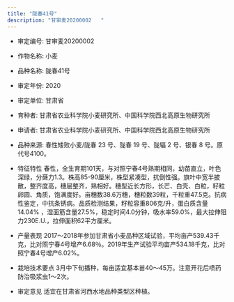 ```yaml
---
title: "陇春41号"
description: "甘审麦20200002	"
---
```

* 审定编号:  甘审麦20200002	

*  作物名称:  小麦

*  品种名称:  陇春41号

*  审定年份:  2020

*  审定单位:  甘肃省

* 育种者:  甘肃省农业科学院小麦研究所、中国科学院西北高原生物研究所

*  申请者:  甘肃省农业科学院小麦研究所、中国科学院西北高原生物研究所

*  品种来源:  春性矮败小麦/陇春 23 号、陇春 19 号、陇辐 2 号、银春 8 号。原代号4100。

*  特征特性
春性，全生育期101天，与对照宁春4号熟期相同，幼苗直立，叶色深绿，分蘖力1.3。株高85-90厘米，株型紧凑型，抗倒性强。旗叶中宽半披散，整齐度高，穗层整齐，熟相好。穗型近长方形，长芒、白壳、白粒，籽粒卵圆、角质，饱满度好。亩穗数38.6万穗，穗粒数39粒，千粒重47.5克。抗病性鉴定，中抗条锈病。品质检测结果，籽粒容重806克/升，蛋白质含量14.04% ，湿面筋含量27.5%，稳定时间4.0分钟，吸水率59.0%，最大拉伸阻力230E.U.，拉伸面积62平方厘米。

*  产量表现
2017～2018年参加甘肃省小麦品种区域试验，平均亩产539.43千克，比对照宁春4号增产6.68％。2019年生产试验平均亩产534.18千克，比对照宁春4号增产6.02%。

*  栽培技术要点
 3月中下旬播种，每亩适宜基本苗40～45万。注意开花后喷药防治吸浆虫1～2次。

*  审定意见
适宜在甘肃省河西水地品种类型区种植。
